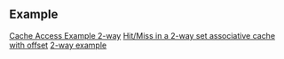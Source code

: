 

## Example
[Cache Access Example 2-way](https://www.youtube.com/watch?v=quZe1ehz-EQ)
[Hit/Miss in a 2-way set associative cache with offset](https://cs.stackexchange.com/questions/76044/hit-miss-in-a-2-way-set-associative-cache-with-offset)
[2-way example](https://www.docsity.com/en/memory-hierarchy-computer-architecture-and-engineering-solved-exams/298662/)